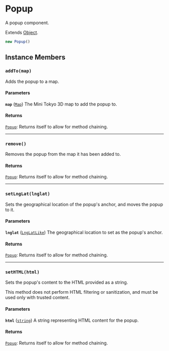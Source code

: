 # Popup

A popup component.

Extends [Object](https://developer.mozilla.org/docs/Web/JavaScript/Reference/Global_Objects/Object).

```js
new Popup()
```

## Instance Members

### **`addTo(map)`**

Adds the popup to a map.

#### Parameters

**`map`** ([`Map`](./map.md)) The Mini Tokyo 3D map to add the popup to.

#### Returns

[`Popup`](./popup.md): Returns itself to allow for method chaining.

---

### **`remove()`**

Removes the popup from the map it has been added to.

#### Returns

[`Popup`](./popup.md): Returns itself to allow for method chaining.

---

### **`setLngLat(lnglat)`**

Sets the geographical location of the popup's anchor, and moves the popup to it.

#### Parameters

**`lnglat`** ([`LngLatLike`](https://docs.mapbox.com/mapbox-gl-js/api/geography/#lnglatlike)) The geographical location to set as the popup's anchor.

#### Returns

[`Popup`](./popup.md): Returns itself to allow for method chaining.

---

### **`setHTML(html)`**

Sets the popup's content to the HTML provided as a string.

This method does not perform HTML filtering or sanitization, and must be used only with trusted content.

#### Parameters

**`html`** ([`string`](https://developer.mozilla.org/docs/Web/JavaScript/Reference/Global_Objects/String)) A string representing HTML content for the popup.

#### Returns

[`Popup`](./popup.md): Returns itself to allow for method chaining.
